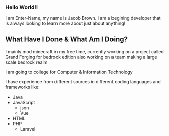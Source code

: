 ### Hello World!!

I am Enter-Name, my name is Jacob Brown.
I am a begining developer that is always looking to learn more about just about anything!


## What Have I Done & What Am I Doing?

I mainly mod minecraft in my free time,
  currently working on a project called Grand Forging for bedrock edition
  also working on a team making a large scale bedrock realm
  
I am going to college for Computer & Information Technology

I have experience from different sources in different coding languages and frameworks like:
- Java
- JavaScript
  - json
  - Vue
- HTML
- PHP
  - Laravel
